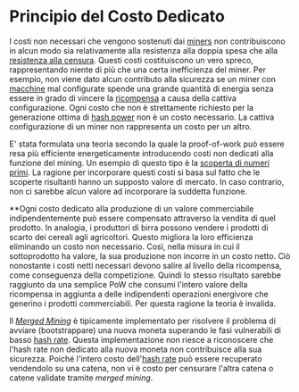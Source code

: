 # Principio del Costo Dedicato

I costi non necessari che vengono sostenuti dai [miners]() non contribuiscono in alcun modo sia relativamente alla resistenza alla doppia spesa che alla [resistenza alla censura](). Questi costi costituiscono un vero spreco, rappresentando niente di più che una certa inefficienza del miner. Per esempio, non viene dato alcun contributo alla sicurezza se un miner con [macchine]()  mal configurate spende una grande quantità di energia senza essere in grado di vincere la [ricompensa]() a causa della cattiva configurazione. Ogni costo che non è strettamente richiesto per la generazione ottima di [hash power]() non è un costo necessario. La cattiva configurazione di un miner non rappresenta un costo per un altro.

E' stata formulata una teoria secondo la quale la proof-of-work può essere resa più efficiente energeticamente introducendo costi non dedicati alla funzione del mining. Un esempio di questo tipo è la [scoperta di numeri primi](). La ragione per incorporare questi costi si basa sul fatto che le scoperte risultanti hanno un supposto valore di mercato. In caso contrario, non ci sarebbe alcun valore ad incorporare la suddetta funzione.

**Ogni costo dedicato alla produzione di un valore commerciabile indipendentemente può essere compensato attraverso la vendita di quel prodotto. In analogia, i produttori di birra possono vendere i prodotti di scarto dei cereali agli agricoltori. Questo migliora la loro efficienza eliminando un costo non necessario. Così, nella misura in cui il sottoprodotto ha valore, la sua produzione non incorre in un costo netto. Ciò nonostante i costi netti necessari devono salire al livello della ricompensa, come conseguenza della competizione. Quindi lo stesso risultato sarebbe raggiunto da una semplice PoW che consumi l'intero valore della ricompensa in aggiunta a delle indipendenti operazioni energivore che generino i prodotti commerciabili. Per questa ragione la teoria è invalida.

Il [_Merged Mining_]() è tipicamente implementato per risolvere il problema di avviare (bootstrappare) una nuova moneta superando le fasi vulnerabili di basso [hash rate](). Questa implementazione non riesce a riconoscere che l'hash rate non dedicato alla nuova moneta non contribuisce alla sua sicurezza. Poiché l'intero costo dell'[hash rate]() può essere recuperato vendendolo su una catena, non vi è costo per censurare l'altra catena o catene validate tramite _merged mining_.

